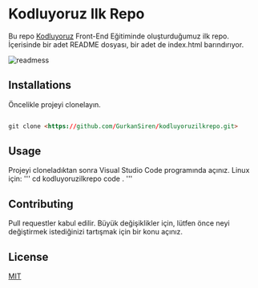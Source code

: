 
# Kodluyoruz Ilk Repo

Bu repo [Kodluyoruz](https://kodluyoruz.org/tr/kodluyoruz/) Front-End Eğitiminde oluşturduğumuz ilk repo. İçerisinde bir adet README dosyası, bir adet de index.html barındırıyor.

![readmess](C:\Users\ReigenSS\Documents\Ken\Project1\kodluyoruzilkrepo\readmess.png)

## Installations

Öncelikle projeyi clonelayın.

```html

git clone <https://github.com/GurkanSiren/kodluyoruzilkrepo.git>

```

## Usage

Projeyi cloneladıktan sonra Visual Studio Code programında açınız.
Linux için:
'''
cd kodluyoruzilkrepo
code .
'''

## Contributing

Pull requestler kabul edilir. Büyük değişiklikler için, lütfen önce neyi değiştirmek istediğinizi tartışmak için bir konu açınız.

## License

[MIT](https://choosealicense.com/licenses/mit/)

